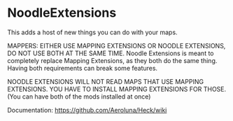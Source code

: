 # NoodleExtensions

This adds a host of new things you can do with your maps.

MAPPERS: EITHER USE MAPPING EXTENSIONS OR NOODLE EXTENSIONS, DO NOT USE BOTH AT THE SAME TIME. Noodle Extensions is meant to completely replace Mapping Extensions, as they both do the same thing. Having both requirements can break some features.

NOODLE EXTENSIONS WILL NOT READ MAPS THAT USE MAPPING EXTENSIONS. YOU HAVE TO INSTALL MAPPING EXTENSIONS FOR THOSE. (You can have both of the mods installed at once)

Documentation: https://github.com/Aeroluna/Heck/wiki
